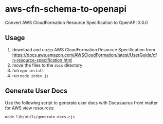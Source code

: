 # aws-cfn-schema-to-openapi
Convert AWS CloudFormation Resource Specification to OpenAPI 3.0.0

## Usage
1. download and unzip AWS CloudFormation Resource Specification from https://docs.aws.amazon.com/AWSCloudFormation/latest/UserGuide/cfn-resource-specification.html
2. move the files to the `docs` directory
3. run `npm install`
4. run `node index.js`

## Generate User Docs
Use the following script to generate user docs with Docusaurus front matter for AWS view resources:

```
node lib/utils/generate-docs.cjs
```